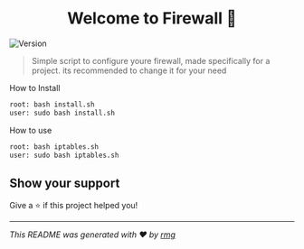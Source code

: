 <h1 align="center">Welcome to Firewall 👋</h1>
<p>
  <img alt="Version" src="https://img.shields.io/badge/version-1.5.2-blue.svg?cacheSeconds=2592000" />
</p>

> Simple script to configure youre firewall, made specifically for a project. its recommended to change it for your need

How to Install
```sh
root: bash install.sh
user: sudo bash install.sh
```

How to use
```sh
root: bash iptables.sh
user: sudo bash iptables.sh
```

## Show your support

Give a ⭐️ if this project helped you!

***
_This README was generated with ❤️ by [rmg](https://github.com/kefranabg/readme-md-generator)_